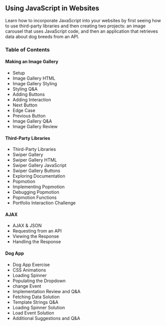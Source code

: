 ## Using JavaScript in Websites
Learn how to incorporate JavaScript into your websites by first seeing how to use third-party libraries and then creating two projects: an image carousel that uses JavaScript code, and then an application that retrieves data about dog breeds from an API.

### Table of Contents
#### Making an Image Gallery
- Setup
- Image Gallery HTML
- Image Gallery Styling
- Styling Q&A
- Adding Buttons
- Adding Interaction
- Next Button
- Edge Case
- Previous Button
- Image Gallery Q&A
- Image Gallery Review

#### Third-Party Libraries
- Third-Party Libraries
- Swiper Gallery
- Swiper Gallery HTML
- Swiper Gallery JavaScript
- Swiper Gallery Buttons
- Exploring Documentation
- Popmotion
- Implementing Popmotion
- Debugging Popmotion
- Popmotion Functions
- Portfolio Interaction Challenge

#### AJAX
- AJAX & JSON
- Requesting from an API
- Viewing the Response
- Handling the Response

#### Dog App
- Dog App Exercise
- CSS Animations
- Loading Spinner
- Populating the Dropdown
- change Event
- Implementation Review and Q&A
- Fetching Data Solution
- Template Strings Q&A
- Loading Spinner Solution
- Load Event Solution
- Additional Suggestions and Q&A

